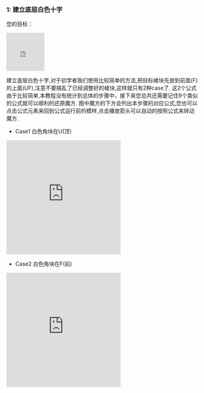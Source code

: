 ### 1: 建立底层白色十字
您的目标：
<iframe src="https://fy-create.github.io/Cube/tools/browser/cube.html?para={screenRatio:1.0,edge:5678,center:23456}
" width="100px" height="100px" frameborder="0" scrolling="no"></iframe>

建立底层白色十字,对于初学者我们使用比较简单的方法,把目标棱块先放到前面(F)的上面(UF),注意不要搞乱了已经调整好的棱块,这样就只有2种case了.
这2个公式由于比较简单,本教程没有统计到总体的步骤中，接下来您总共还需要记住9个类似的公式就可以顺利的还原魔方.
图中魔方的下方会列出本步骤的对应公式,您也可以点击公式元素来回到公式运行前的模样,点击播放箭头可以自动的按照公式来转动魔方.

- Case1 白色角块在U(顶）
<iframe src="https://fy-create.github.io/Cube/tools/browser/cube.html?para={screenRatio:1.5,eye:true,edge:5678,center:23456,monitorEdge:5,edgeDirAndPath:5,formula:FF}" width="300px" height="300px" frameborder="0" scrolling="no"></iframe>

-  Case2 白色角块在F(前)
<iframe src="https://fy-create.github.io/Cube/tools/browser/cube.html?para={screenRatio:1.5,eye:true,edge:5678,center:23456,monitorEdge:5,edgeDirAndPath:>55,formula:U'R'FR}
" width="300px" height="300px" frameborder="0" scrolling="no"></iframe>
